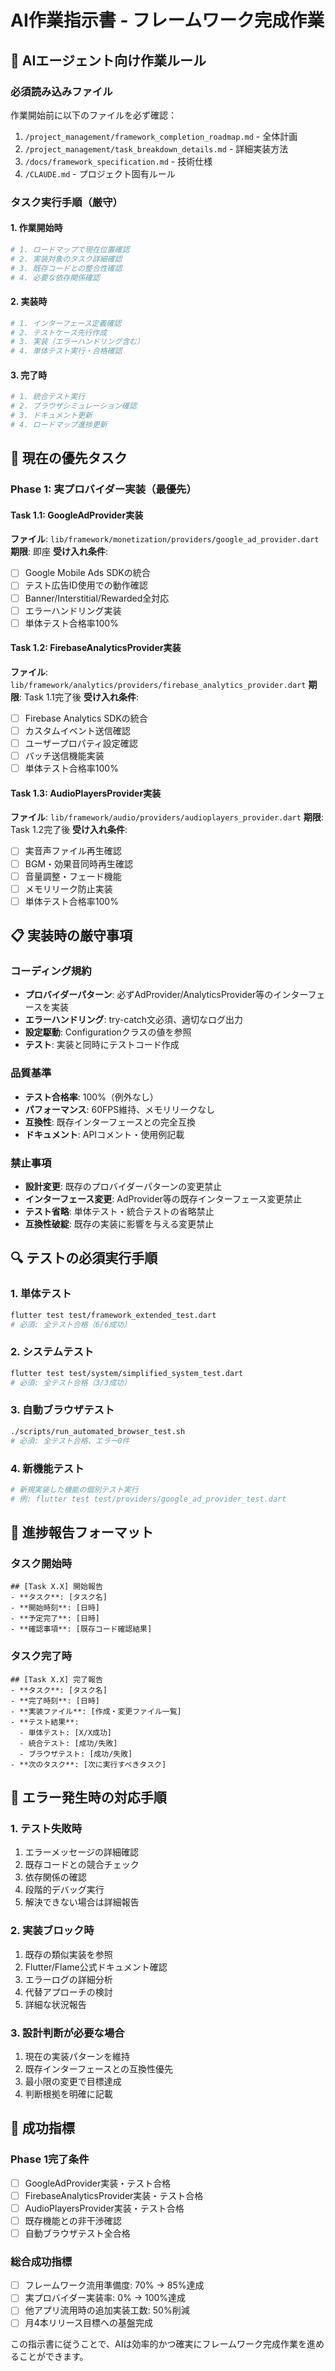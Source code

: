 # AI作業指示書 - フレームワーク完成作業

## 🤖 AIエージェント向け作業ルール

### 必須読み込みファイル
作業開始前に以下のファイルを必ず確認：
1. `/project_management/framework_completion_roadmap.md` - 全体計画
2. `/project_management/task_breakdown_details.md` - 詳細実装方法
3. `/docs/framework_specification.md` - 技術仕様
4. `/CLAUDE.md` - プロジェクト固有ルール

### タスク実行手順（厳守）

#### 1. 作業開始時
```bash
# 1. ロードマップで現在位置確認
# 2. 実装対象のタスク詳細確認
# 3. 既存コードとの整合性確認
# 4. 必要な依存関係確認
```

#### 2. 実装時
```bash
# 1. インターフェース定義確認
# 2. テストケース先行作成
# 3. 実装（エラーハンドリング含む）
# 4. 単体テスト実行・合格確認
```

#### 3. 完了時
```bash
# 1. 統合テスト実行
# 2. ブラウザシミュレーション確認
# 3. ドキュメント更新
# 4. ロードマップ進捗更新
```

## 🎯 現在の優先タスク

### Phase 1: 実プロバイダー実装（最優先）

#### Task 1.1: GoogleAdProvider実装
**ファイル**: `lib/framework/monetization/providers/google_ad_provider.dart`
**期限**: 即座
**受け入れ条件**:
- [ ] Google Mobile Ads SDKの統合
- [ ] テスト広告ID使用での動作確認
- [ ] Banner/Interstitial/Rewarded全対応
- [ ] エラーハンドリング実装
- [ ] 単体テスト合格率100%

#### Task 1.2: FirebaseAnalyticsProvider実装
**ファイル**: `lib/framework/analytics/providers/firebase_analytics_provider.dart`
**期限**: Task 1.1完了後
**受け入れ条件**:
- [ ] Firebase Analytics SDKの統合
- [ ] カスタムイベント送信確認
- [ ] ユーザープロパティ設定確認
- [ ] バッチ送信機能実装
- [ ] 単体テスト合格率100%

#### Task 1.3: AudioPlayersProvider実装
**ファイル**: `lib/framework/audio/providers/audioplayers_provider.dart`
**期限**: Task 1.2完了後
**受け入れ条件**:
- [ ] 実音声ファイル再生確認
- [ ] BGM・効果音同時再生確認
- [ ] 音量調整・フェード機能
- [ ] メモリリーク防止実装
- [ ] 単体テスト合格率100%

## 📋 実装時の厳守事項

### コーディング規約
- **プロバイダーパターン**: 必ずAdProvider/AnalyticsProvider等のインターフェースを実装
- **エラーハンドリング**: try-catch文必須、適切なログ出力
- **設定駆動**: Configurationクラスの値を参照
- **テスト**: 実装と同時にテストコード作成

### 品質基準
- **テスト合格率**: 100%（例外なし）
- **パフォーマンス**: 60FPS維持、メモリリークなし
- **互換性**: 既存インターフェースとの完全互換
- **ドキュメント**: APIコメント・使用例記載

### 禁止事項
- **設計変更**: 既存のプロバイダーパターンの変更禁止
- **インターフェース変更**: AdProvider等の既存インターフェース変更禁止
- **テスト省略**: 単体テスト・統合テストの省略禁止
- **互換性破綻**: 既存の実装に影響を与える変更禁止

## 🔍 テストの必須実行手順

### 1. 単体テスト
```bash
flutter test test/framework_extended_test.dart
# 必須: 全テスト合格（6/6成功）
```

### 2. システムテスト
```bash
flutter test test/system/simplified_system_test.dart
# 必須: 全テスト合格（3/3成功）
```

### 3. 自動ブラウザテスト
```bash
./scripts/run_automated_browser_test.sh
# 必須: 全テスト合格、エラー0件
```

### 4. 新機能テスト
```bash
# 新規実装した機能の個別テスト実行
# 例: flutter test test/providers/google_ad_provider_test.dart
```

## 📝 進捗報告フォーマット

### タスク開始時
```
## [Task X.X] 開始報告
- **タスク**: [タスク名]
- **開始時刻**: [日時]
- **予定完了**: [日時]
- **確認事項**: [既存コード確認結果]
```

### タスク完了時
```
## [Task X.X] 完了報告
- **タスク**: [タスク名]
- **完了時刻**: [日時]
- **実装ファイル**: [作成・変更ファイル一覧]
- **テスト結果**: 
  - 単体テスト: [X/X成功]
  - 統合テスト: [成功/失敗]
  - ブラウザテスト: [成功/失敗]
- **次のタスク**: [次に実行すべきタスク]
```

## 🚨 エラー発生時の対応手順

### 1. テスト失敗時
1. エラーメッセージの詳細確認
2. 既存コードとの競合チェック
3. 依存関係の確認
4. 段階的デバッグ実行
5. 解決できない場合は詳細報告

### 2. 実装ブロック時
1. 既存の類似実装を参照
2. Flutter/Flame公式ドキュメント確認
3. エラーログの詳細分析
4. 代替アプローチの検討
5. 詳細な状況報告

### 3. 設計判断が必要な場合
1. 現在の実装パターンを維持
2. 既存インターフェースとの互換性優先
3. 最小限の変更で目標達成
4. 判断根拠を明確に記載

## 🎯 成功指標

### Phase 1完了条件
- [ ] GoogleAdProvider実装・テスト合格
- [ ] FirebaseAnalyticsProvider実装・テスト合格  
- [ ] AudioPlayersProvider実装・テスト合格
- [ ] 既存機能との非干渉確認
- [ ] 自動ブラウザテスト全合格

### 総合成功指標
- [ ] フレームワーク流用準備度: 70% → 85%達成
- [ ] 実プロバイダー実装率: 0% → 100%達成
- [ ] 他アプリ流用時の追加実装工数: 50%削減
- [ ] 月4本リリース目標への基盤完成

この指示書に従うことで、AIは効率的かつ確実にフレームワーク完成作業を進めることができます。